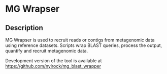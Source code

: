 # MG Wrapser

## Description

MG Wrapser is used to recruit reads or contigs from metagenomic data using reference datasets. Scripts wrap BLAST queries, process the output, quantify and recruit metagenomic data.

Development version of the tool is available at <https://github.com/nyirock/mg_blast_wrapper>
